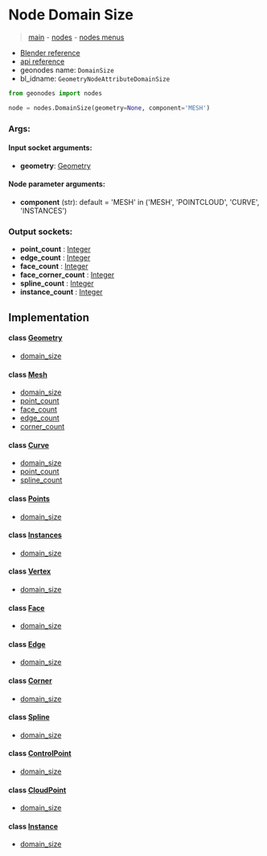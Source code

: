# Node Domain Size

> [main](../structure.md) - [nodes](nodes.md) - [nodes menus](nodes_menus.md)

- [Blender reference](https://docs.blender.org/manual/en/latest/modeling/geometry_nodes/attribute/domain_size.html)
- [api reference](https://docs.blender.org/api/current/bpy.types.GeometryNodeAttributeDomainSize.html)
- geonodes name: `DomainSize`
- bl_idname: `GeometryNodeAttributeDomainSize`

```python
from geonodes import nodes

node = nodes.DomainSize(geometry=None, component='MESH')
```

### Args:

#### Input socket arguments:

- **geometry**: [Geometry](Geometry.md)

#### Node parameter arguments:

- **component** (str): default = 'MESH' in ('MESH', 'POINTCLOUD', 'CURVE', 'INSTANCES')

### Output sockets:

- **point_count** : [Integer](Integer.md)
- **edge_count** : [Integer](Integer.md)
- **face_count** : [Integer](Integer.md)
- **face_corner_count** : [Integer](Integer.md)
- **spline_count** : [Integer](Integer.md)
- **instance_count** : [Integer](Integer.md)

## Implementation

#### class [Geometry](Geometry.md)

 - [domain_size](Geometry.md#domain_size-property)
#### class [Mesh](Mesh.md)

 - [domain_size](Mesh.md#domain_size-property)
 - [point_count](Mesh.md#point_count-property)
 - [face_count](Mesh.md#face_count-property)
 - [edge_count](Mesh.md#edge_count-property)
 - [corner_count](Mesh.md#corner_count-property)
#### class [Curve](Curve.md)

 - [domain_size](Curve.md#domain_size-property)
 - [point_count](Curve.md#point_count-property)
 - [spline_count](Curve.md#spline_count-property)
#### class [Points](Points.md)

 - [domain_size](Points.md#domain_size-property)
#### class [Instances](Instances.md)

 - [domain_size](Instances.md#domain_size-property)
#### class [Vertex](Vertex.md)

 - [domain_size](Vertex.md#domain_size)
#### class [Face](Face.md)

 - [domain_size](Face.md#domain_size)
#### class [Edge](Edge.md)

 - [domain_size](Edge.md#domain_size)
#### class [Corner](Corner.md)

 - [domain_size](Corner.md#domain_size)
#### class [Spline](Spline.md)

 - [domain_size](Spline.md#domain_size)
#### class [ControlPoint](ControlPoint.md)

 - [domain_size](ControlPoint.md#domain_size)
#### class [CloudPoint](CloudPoint.md)

 - [domain_size](CloudPoint.md#domain_size)
#### class [Instance](Instance.md)

 - [domain_size](Instance.md#domain_size)
